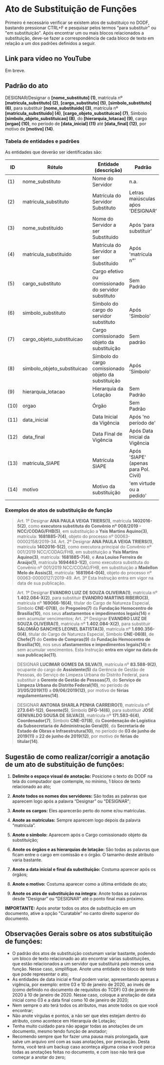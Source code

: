 # Ato de Substituição de Funções

Primeiro é necessário verificar se existem atos de substituiço no DODF, bastando pressionar CTRL+F e pesquisar pelos termos "para substituir" ou "em substituição". Após encontrar um ou mais blocos relacionados a substituição, deve-se fazer a correspondência de cada bloco de texto em relação a um dos padrões definidos a seguir.

## Link para vídeo no YouTube

Em breve.

## Padrão do ato

DESIGNAR/Designar o **[nome_substituto] (1)**, matrícula nº **[matricula_substituto] (2)**, **[cargo_substituto] (5)**, **[simbolo_substituto] (6)**, para substituir **[nome_substituido] (3)**, matrícula nº **[matricula_substituido] (4)**, **[cargo_objeto_substituicao] (7)**, Símbolo **[simbolo_objeto_substituicao] (8)**, do **[hierarquia_lotacao] (9)**, cargo **[orgao] (10)**, no período de **[data_inicial] (11)** até **[data_final] (12)**, por motivo de **[motivo] (14)**.


### Tabela de entidades e padrões

As entidades que deverão ser identificadas são:

ID | Rótulo | Entidade (descrição)  | Padrão | Obrigatório? 
------- | ------- | ------- | ------- | -------
(1) | nome_substituto | Nome do Servidor | n.a. | Sim
(2) | matricula_substituto | Matrícula do Servidor Substituto | Letras maiúsculas aṕos 'DESIGNAR' | Sim
(3) | nome_substituido | Nome do Servidor a ser Substituido | Após 'para substituir' | Não
(4) | matricula_substituido | Matrícula do Servidor a ser Substituido | Após 'matrícula n°' | Sim
(5) | cargo_substituto | Cargo efetivo ou comissionado do servidor substituto | Sem Padrão | Não
(6) | simbolo_substituto | Símbolo do cargo do servidor substituto | Após 'Símbolo' | Não
(7) | cargo_objeto_substituicao | Cargo comissionado objeto da substituição |	Sem padrão | Não
(8) | simbolo_objeto_substituicao | Símbolo do cargo comissionado objeto da substituição |	Após 'Símbolo' | Não
(9) | hierarquia_lotacao | Hierarquia da Lotação|	Sem Padrão | Não
(10) | orgao | Órgão |	Sem Padrão | Sim
(11) | data_inicial | Data Inicial da Vigência |	Após 'no período de' | Não
(12) | data_final | Data Final de Vigência |	Após Data Inicial da Vigência | Não
(13) | matricula_SIAPE | Matrícula SIAPE |	Após 'SIAPE' (apenas para Pol. Civil) | Não
(14) | motivo | Motivo da substituição |	'em virtude ou a pedido'  | Não

### Exemplos de atos de substituição de função

> Art. 1º Designar **ANA PAULA VEIGA TRIERS(1)**, matrícula **1402016-5(2)**, como **executora substituta do Convênio nº 008/2019 - NCC/CODAG/FHB(5)**, em substituição a **Ysis Martins Aquino(3)**, matrícula: **1681885-7(4)**, objeto do processo nº 00063-00002158/2019-34. Art. 2º Designar **ANA PAULA VEIGA TRIERS(1)**, matrícula **1402016-5(2)**, como executora principal do Convênio nº 001/2019 NCC/CODAG/FHB, em substituição a **Ysis Martins Aquino(3)**, matrícula: **1681885-7(4)**, e **Ana Louise Ferreira de Araújo(1)**, matrícula **1694463-1(2)**, como executora substituta do Convênio nº 001/2019 NCC/CODAG/FHB, em substituição a **Madellon Melo de Assis(3)**, matrícula: **1681964-0(4)**, objeto do processo nº 00063-00000127/2019-49. Art. 3º Esta Instrução entra em vigor na data de sua publicação.

> Art. 1º Designar **EVANDRO LUIZ DE SOUZA OLIVEIRA(1)**, matrícula nº **1.402.084-X(2)**, para substituir **EVANDRO MARTINS RIBEIRO(3)**, matrícula nº **169066-16(4)**, titular do Cargo de Natureza Especial, Símbolo **CNE-07(8)**, de **Pregoeiro(7)** da **Fundação Hemocentro de Brasília(10)**, nos seus **afastamentos e impedimentos legais(14)** e sem acumular vencimentos;
> Art. 2º Designar **EVANDRO LUIZ DE SOUZA OLIVEIRA(1)**, matrícula nº **1.402.084-X(2)**, para substituir **SALOMÃO SANCHES LEONEL BATISTA(3)**, matrícula nº **1.690.356-0(4)**, titular do Cargo de Natureza Especial, Símbolo **CNE-06(8)**, de **Chefe(7)** do **Centro de Compras(9)** da **Fundação Hemocentro de Brasília(10)**, nos seus **afastamentos e impedimentos legais(14)** e sem acumular vencimentos.
> Esta Instrução **entra em vigor na data de sua publicação(11)**.

> DESIGNAR **LUCIMAR GOMES DA SILVA(1)**, matrícula  nº **83.588-9(2)**, ocupante do cargo de **Assistente(5)** da Gerência de Gestão de Pessoas, do Serviço de Limpeza Urbana do Distrito Federal, para substituir a **Gerente de Gestão de Pessoas(7)**, do **Serviço de Limpeza Urbana do Distrito Federal(10)**, no período de **31/05/2019(11)** a **09/06/2019(12)**, por motivo de **férias regulamentares(14)**.

> DESIGNAR **ANTONIA SHARLA PENHA CARREIRO(1)**, matrícula  nº **273.641-1(2)**, **Gerente(5)**, Símbolo **DFG-14(6)**, para substituir **JOSÉ GENIVALDO SOUSA DE SILVA(3)**, matrícula nº **171.583-6(4)**, **Coordenador(7)**, Símbolo **CNE-07(8)**, da **Coordenação de Logística da Subsecretaria de Administração Geral(9)**, da **Secretaria de Estado de Obras e Infraestrutura(10)**, no período de **03 de junho de 2019(11)** a **22 de junho de 2019(12)**, por motivo de **férias do titular(14)**.

## Sugestão de como realizar/corrigir a anotação de um ato de substituição de funções:


1. **Delimite o espaço visual de anotação:** Posicione o texto do DODF na tela do computador que contemple, no mínimo, 1 bloco de texto relacionado ao ato;

2. **Anote todos os nomes dos servidores:** São todas as palavras que aparecem logo após a palavra “Designar” ou "DESIGNAR";

3. **Anote os cargos:** Eles aparecerão perto do nome e/ou matrículas.

4. **Anote as matrículas:** Sempre aparecem logo depois da palavra “matrícula”.

5. **Anote o símbolo:** Aparecem após o Cargo comissionado objeto da substituição;

6. **Anote os órgãos e as hierarquias de lotação:**  São todas as palavras que ficam entre o cargo em comissão e o órgão. O tamanho deste atributo varia bastante.

7. **Anote a data inicial e final da substituição:** Costuma aparecer após os órgãos;

8. **Anote o motivo:** Costuma aparecer como a última entidade do ato;

9. **Anote os atos de substituição na íntegra:** Anote todas as palavras desde "Designar” ou "DESIGNAR" até o ponto final mais próximo.


**IMPORTANTE:** Após anotar todos os atos de substituição em um documento, ative a opção "Curatable" no canto direito superior do documento.


## Observações Gerais sobre os atos substituição de funções:

* O padrão dos atos de substituição costumam variar bastante, podendo um bloco de texto relacionado ao ato encontrar várias substituições, que estão relacionados a um servidor que substituirá pelo menos uma função. Nesse caso, simplifique. Anote uma entidade no bloco de texto que pode representar o ato;
* As entidades de data inicial e final podem variar, apresentando apenas a vigência, por exemplo: entre 03 e 10 de janeiro de 2020, ao invés de (como definido no documento de requisitos do TCDF) 03 de janeiro de 2020 à 10 de janeiro de 2020. Nesse caso, coloque a anotação de data inicial como 03 e a data final como 10 de janeiro de 2020;
* Nem sempre o ato terá todos os atributos, mas anote todos os que você encontrar;
* Não anote vírgulas e pontos, a não ser que eles estejam dentro do atributo, como acontece em Hierarquia de Lotação;
* Tenha muito cuidado para não apagar todas as anotações de um documento, mesmo tendo função de anotador;
* Recomendo sempre que for fazer uma pausa mais prolongada, que salve um arquivo xml com as suas anotações, por precaução. Desta forma, você terá um backup caso aconteça alguma coisa e você perca todas as anotações feitas no documento, e com isso não terá que começar a anotar do zero;
